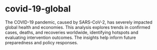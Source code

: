 # covid-19-global
The COVID-19 pandemic, caused by SARS-CoV-2, has severely impacted global health and economies. This analysis explores trends in confirmed cases, deaths, and recoveries worldwide, identifying hotspots and evaluating intervention outcomes. The insights help inform future preparedness and policy responses.
